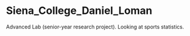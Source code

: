 Siena_College_Daniel_Loman
==========================

Advanced Lab (senior-year research project). Looking at sports statistics. 
